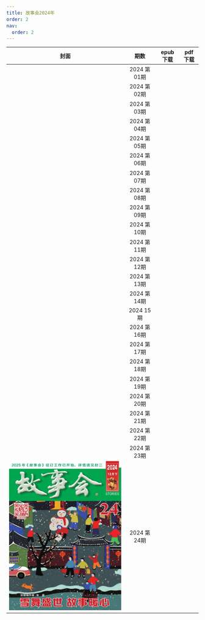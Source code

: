 ```yaml
---
title: 故事会2024年
order: 2
nav:
  order: 2
---
```

| 封面 |     期数     | epub下载 | pdf下载 |
| :--: | :----------: | -------- | ------- |
|      | 2024 第01期 |          |         |
|      | 2024 第02期 |          |         |
|      | 2024 第03期 |          |         |
|      | 2024 第04期 |          |         |
|      | 2024 第05期 |          |         |
|      | 2024 第06期 |          |         |
|      | 2024 第07期 |          |         |
|      | 2024 第08期 |          |         |
|      | 2024 第09期 |          |         |
|      | 2024 第10期 |          |         |
|      | 2024 第11期 |          |         |
|      | 2024 第12期 |          |         |
|      | 2024 第13期 |          |         |
|      | 2024 第14期 |          |         |
|      |  2024 15期  |          |         |
|      | 2024 第16期 |          |         |
|      | 2024 第17期 |          |         |
|      | 2024 第18期 |          |         |
|      | 2024 第19期 |          |         |
|      | 2024 第20期 |          |         |
|      | 2024 第21期 |          |         |
|      | 2024 第22期 |          |         |
|      | 2024 第23期 |          |         |
|  ![img](../../../public/images/gushihui/gsh2024/gsh202424.jpg)  | 2024 第24期 |          |         |
